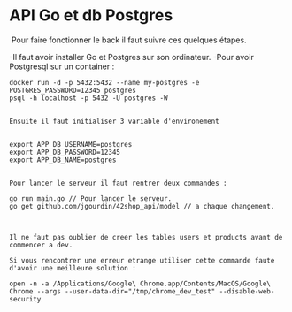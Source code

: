 # API Go et db Postgres
​
​Pour faire fonctionner le back il faut suivre ces quelques étapes.

-Il faut avoir installer Go et Postgres sur son ordinateur.
-Pour avoir Postgresql sur un container :
```
docker run -d -p 5432:5432 --name my-postgres -e POSTGRES_PASSWORD=12345 postgres
psql -h localhost -p 5432 -U postgres -W


Ensuite il faut initialiser 3 variable d'environement


export APP_DB_USERNAME=postgres
export APP_DB_PASSWORD=12345
export APP_DB_NAME=postgres​


Pour lancer le serveur il faut rentrer deux commandes : 

go run main.go // Pour lancer le serveur.
go get github.com/jgourdin/42shop_api/model // a chaque changement.



Il ne faut pas oublier de creer les tables users et products avant de commencer a dev.

Si vous rencontrer une erreur etrange utiliser cette commande faute d'avoir une meilleure solution :

open -n -a /Applications/Google\ Chrome.app/Contents/MacOS/Google\ Chrome --args --user-data-dir="/tmp/chrome_dev_test" --disable-web-security
